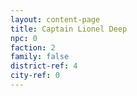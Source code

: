 ```yaml
---
layout: content-page
title: Captain Lionel Deep
npc: 0
faction: 2
family: false
district-ref: 4
city-ref: 0
---
```

